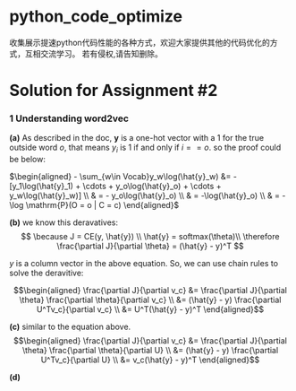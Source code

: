 # python_code_optimize
收集展示提速python代码性能的各种方式，欢迎大家提供其他的代码优化的方式，互相交流学习。
若有侵权,请告知删除。

# Solution for Assignment #2

### 1 Understanding word2vec

 **(a)**  As described in the doc, $\boldsymbol{y}$ is a one-hot vector with a 1 for the true outside word $o$, that means $y_i$ is 1 if and only if $i == o$. so the proof could be below:
<!-- $ - \sum_{w\in Vocab}y_w\log(\hat{y}_o) = $ -->

$\begin{aligned}
    - \sum_{w\in Vocab}y_w\log(\hat{y}_w) &= - [y_1\log(\hat{y}_1) + \cdots + y_o\log(\hat{y}_o) + \cdots + y_w\log(\hat{y}_w)] \\
    & = - y_o\log(\hat{y}_o) \\
    & = -\log(\hat{y}_o) \\
    & = -\log \mathrm{P}(O = o | C = c)
\end{aligned}$

**(b)** we know this deravatives:
$$
\because J = CE(y, \hat{y}) \\
\hat{y} = softmax(\theta)\\
\therefore \frac{\partial J}{\partial \theta} = (\hat{y} - y)^T
$$

$y$ is a column vector in the above equation. So, we can use chain rules to solve the deravitive:

$$\begin{aligned}
\frac{\partial J}{\partial v_c} &= \frac{\partial J}{\partial \theta} \frac{\partial \theta}{\partial v_c} \\
&= (\hat{y} - y) \frac{\partial U^Tv_c}{\partial v_c} \\
&= U^T(\hat{y} - y)^T
\end{aligned}$$

**(c)**
similar to the equation above.
$$\begin{aligned}
\frac{\partial J}{\partial v_c} &= \frac{\partial J}{\partial \theta} \frac{\partial \theta}{\partial U} \\
&= (\hat{y} - y) \frac{\partial U^Tv_c}{\partial U} \\
&= v_c(\hat{y} - y)^T
\end{aligned}$$

**(d)**
